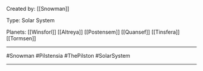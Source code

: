Created by:
	[[Snowman]]

Type:
	Solar System

Planets:
	[[Winsforl]]
	[[Altreya]]
	[[Postensem]]
	[[Quansef]]
	[[Tinsfera]]
	[[Tormsen]]


---
#Snowman #Pilstensia #ThePilston #SolarSystem

---